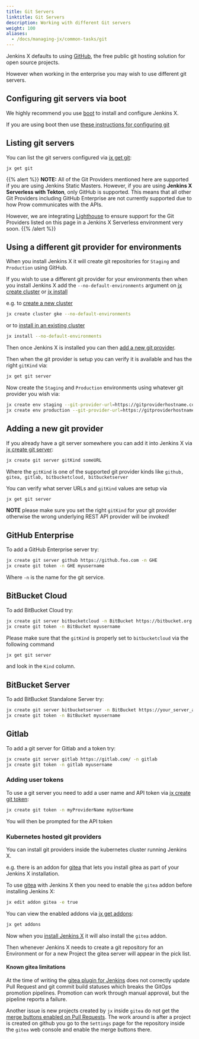 ```yaml
---
title: Git Servers
linktitle: Git Servers
description: Working with different Git servers
weight: 100
aliases:
  - /docs/managing-jx/common-tasks/git
---
```



Jenkins X defaults to using [GitHub](https://github.com/), the free public git hosting solution for open source projects.

However when working in the enterprise you may wish to use different git servers.


## Configuring git servers via boot

We highly recommend you use [boot](/docs/getting-started/setup/boot/) to install and configure Jenkins X.

If you are using boot then use [these instructions for configuring git](/docs/getting-started/setup/boot/#git)


## Listing git servers

You can list the git servers configured via [jx get git](/commands/jx_get_git/):

```
jx get git
```
{{% alert %}}
**NOTE:** All of the Git Providers mentioned here are supported if you are using Jenkins Static Masters.  However, if you are using **Jenkins X Serverless with Tekton**, only GitHub is supported.  This means that all other Git Providers including GitHub Enterprise are not currently supported due to how Prow communicates with the APIs.

However, we are integrating [Lighthouse](https://github.com/jenkins-x/lighthouse) to ensure support for the Git Providers listed on this page in a Jenkins X Serverless environment very soon.
{{% /alert %}}

## Using a different git provider for environments

When you install Jenkins X it will create git repositories for `Staging` and `Production` using GitHub.

If you wish to use a different git provider for your environments then when you install Jenkins X add the `--no-default-environments` argument on [jx create cluster](/commands/jx_create_cluster/) or [jx install](/commands/jx_install/)


e.g. to [create a new cluster](/docs/getting-started/setup/create-cluster/)

```sh
jx create cluster gke --no-default-environments
```

or to [install in an existing cluster](/docs/managing-jx/common-tasks/install-on-cluster/)

```sh
jx install --no-default-environments
```


Then once Jenkins X is installed you can then [add a new git provider](#adding-a-new-git-provider).

Then when the git provider is setup you can verify it is available and has the right `gitKind` via:

```sh
jx get git server
```


Now create the `Staging` and `Production` environments using whatever git provider you wish via:

```sh
jx create env staging --git-provider-url=https://gitproviderhostname.com
jx create env production --git-provider-url=https://gitproviderhostname.com
```


## Adding a new git provider

If you already have a git server somewhere you can add it into Jenkins X via [jx create git server](/commands/jx_create_git_server/):

```sh
jx create git server gitKind someURL
```

Where the `gitKind` is one of the supported git provider kinds like `github, gitea, gitlab, bitbucketcloud, bitbucketserver`

You can verify what server URLs and `gitKind` values are setup via

```sh
jx get git server
```

**NOTE** please make sure you set the right `gitKind` for your git provider otherwise the wrong underlying REST API provider will be invoked!

## GitHub Enterprise

To add a GitHub Enterprise server try:

```sh
jx create git server github https://github.foo.com -n GHE
jx create git token -n GHE myusername
```

Where `-n` is the name for the git service.

## BitBucket Cloud

To add BitBucket Cloud try:

```sh
jx create git server bitbucketcloud -n BitBucket https://bitbucket.org
jx create git token -n BitBucket myusername
```

Please make sure that the `gitKind` is properly set to `bitbucketcloud` via the following command

```sh
jx get git server
```

and look in the `Kind` column.

## BitBucket Server

To add BitBucket Standalone Server try:

```sh
jx create git server bitbucketserver -n BitBucket https://your_server_address
jx create git token -n BitBucket myusername
```

## Gitlab

To add a git server for Gitlab and a token try:

```sh
jx create git server gitlab https://gitlab.com/ -n gitlab
jx create git token -n gitlab myusername
```

### Adding user tokens

To use a git server you need to add a user name and API token via [jx create git token](/commands/jx_create_git_token/):

```sh
jx create git token -n myProviderName myUserName
```

You will then be prompted for the API token

### Kubernetes hosted git providers

You can install git providers inside the kubernetes cluster running Jenkins X.

e.g. there is an addon for [gitea](https://gitea.io/en-us/) that lets you install gitea as part of your Jenkins X installation.

To use [gitea](https://gitea.io/en-us/) with Jenkins X then you need to enable the `gitea` addon before installing Jenkins X:

```sh
jx edit addon gitea -e true
```

You can view the enabled addons via [jx get addons](/commands/jx_get_addons/):

```sh
jx get addons
```

Now when you [install Jenkins X](/docs/getting-started/) it will also install the `gitea` addon.

Then whenever Jenkins X needs to create a git repository for an Environment or for a new Project the gitea server will appear in the pick list.


#### Known gitea limitations

At the time of writing the [gitea plugin for Jenkins](https://issues.jenkins-ci.org/browse/JENKINS-50459) does not correctly update Pull Request and git commit build statuses which breaks the GitOps promotion pipelines. Promotion can work through manual approval, but the pipeline reports a failure.

Another issue is new projects created by `jx` inside `gitea` do not get the [merge buttons enabled on Pull Requests](https://github.com/go-gitea/go-sdk/issues/100). The work around is after a project is created on github you go to the `Settings` page for the repository inside the `gitea` web console and enable the merge buttons there.

